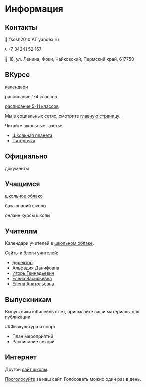 # Информация

## Контакты

:e-mail: fsosh2010 AT yandex.ru

:telephone_receiver: +7 34241 52 157

:incoming_envelope: 18, ул. Ленина, Фоки, Чайковский, Пермский край, 617750

## ВКурсе

[календари](http://alfadia-eflinfoki.blogspot.ru/p/blog-page_19.html)

расписание 1-4 классов

[расписание 5-11 классов](https://docs.google.com/spreadsheet/pub?key=0Aq8ULk6Dnt79dGtQSm45Z3R0dTJrcTRSMnhoS3I0eWc&single=true&gid=0&range=A1%3AT40&output=html)

Мы в социальных сетях, смотрите [главную страницу](http://fokischool.org).

Читайте школьные газеты:

- [Школьная планета](http://planetfokischool.blogspot.ru/?view=magazine)
- [Пятёрочка](http://fiveismagazine.blogspot.ru)

## Официально

документы

## Учащимся

[школьное облако](https://docs.google.com/a/fokischool.org)

база знаний школы

онлайн курсы школы

## Учителям

Календари учителей в [школьном облаке](https://docs.google.com/a/fokischool.org).

Сайты и блоги учителей:

- [директор](http://ildarharisov.wordpress.com/)
- [Альфадия Данифовна](http://about.me/alfadia/)
- [Игорь Геннадьевич](https://www.vizify.com/igor-naumov)
- [Елена Васильевна](http://nsportal.ru/shadrina-elena-vasilevna)
- [Елена Анатольевна](http://nsportal.ru/elena04403)

## Выпускникам

Выпускники юбилейных лет, присылайте ваши материалы для публикации.

##Физкультура и спорт

- План мероприятий
- Расписание секций

## Интернет

Другой [сайт школы](http://fokinder.ru/).

[Проголосуйте](http://edu-top.ru/vote.php?id=39291) за наш сайт. Голосовать можно один раз в день.
